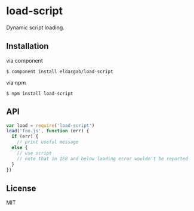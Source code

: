 # load-script

Dynamic script loading.

## Installation

via component

```
$ component install eldargab/load-script
```

via npm

```
$ npm install load-script
```

## API

```javascript
var load = require('load-script')
load('foo.js', function (err) {
  if (err) {
    // print useful message
  else {
    // use script
    // note that in IE8 and below loading error wouldn't be reported
  }
})
```

## License

MIT
